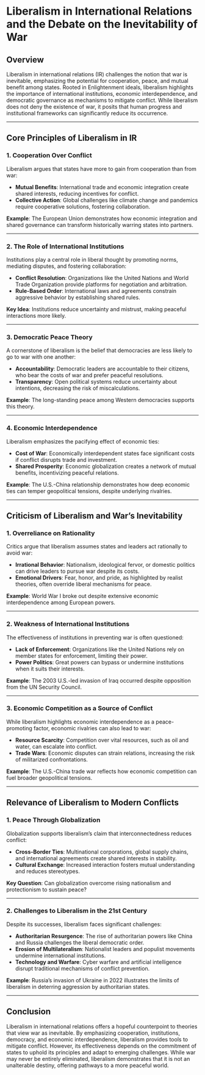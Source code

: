 # Liberalism in International Relations and the Debate on the Inevitability of War

## Overview
Liberalism in international relations (IR) challenges the notion that war is inevitable, emphasizing the potential for cooperation, peace, and mutual benefit among states. Rooted in Enlightenment ideals, liberalism highlights the importance of international institutions, economic interdependence, and democratic governance as mechanisms to mitigate conflict. While liberalism does not deny the existence of war, it posits that human progress and institutional frameworks can significantly reduce its occurrence.

---

## Core Principles of Liberalism in IR

### **1. Cooperation Over Conflict**
Liberalism argues that states have more to gain from cooperation than from war:
- **Mutual Benefits**: International trade and economic integration create shared interests, reducing incentives for conflict.
- **Collective Action**: Global challenges like climate change and pandemics require cooperative solutions, fostering collaboration.

**Example**: The European Union demonstrates how economic integration and shared governance can transform historically warring states into partners.

---

### **2. The Role of International Institutions**
Institutions play a central role in liberal thought by promoting norms, mediating disputes, and fostering collaboration:
- **Conflict Resolution**: Organizations like the United Nations and World Trade Organization provide platforms for negotiation and arbitration.
- **Rule-Based Order**: International laws and agreements constrain aggressive behavior by establishing shared rules.

**Key Idea**: Institutions reduce uncertainty and mistrust, making peaceful interactions more likely.

---

### **3. Democratic Peace Theory**
A cornerstone of liberalism is the belief that democracies are less likely to go to war with one another:
- **Accountability**: Democratic leaders are accountable to their citizens, who bear the costs of war and prefer peaceful resolutions.
- **Transparency**: Open political systems reduce uncertainty about intentions, decreasing the risk of miscalculations.

**Example**: The long-standing peace among Western democracies supports this theory.

---

### **4. Economic Interdependence**
Liberalism emphasizes the pacifying effect of economic ties:
- **Cost of War**: Economically interdependent states face significant costs if conflict disrupts trade and investment.
- **Shared Prosperity**: Economic globalization creates a network of mutual benefits, incentivizing peaceful relations.

**Example**: The U.S.-China relationship demonstrates how deep economic ties can temper geopolitical tensions, despite underlying rivalries.

---

## Criticism of Liberalism and War’s Inevitability

### **1. Overreliance on Rationality**
Critics argue that liberalism assumes states and leaders act rationally to avoid war:
- **Irrational Behavior**: Nationalism, ideological fervor, or domestic politics can drive leaders to pursue war despite its costs.
- **Emotional Drivers**: Fear, honor, and pride, as highlighted by realist theories, often override liberal mechanisms for peace.

**Example**: World War I broke out despite extensive economic interdependence among European powers.

---

### **2. Weakness of International Institutions**
The effectiveness of institutions in preventing war is often questioned:
- **Lack of Enforcement**: Organizations like the United Nations rely on member states for enforcement, limiting their power.
- **Power Politics**: Great powers can bypass or undermine institutions when it suits their interests.

**Example**: The 2003 U.S.-led invasion of Iraq occurred despite opposition from the UN Security Council.

---

### **3. Economic Competition as a Source of Conflict**
While liberalism highlights economic interdependence as a peace-promoting factor, economic rivalries can also lead to war:
- **Resource Scarcity**: Competition over vital resources, such as oil and water, can escalate into conflict.
- **Trade Wars**: Economic disputes can strain relations, increasing the risk of militarized confrontations.

**Example**: The U.S.-China trade war reflects how economic competition can fuel broader geopolitical tensions.

---

## Relevance of Liberalism to Modern Conflicts

### **1. Peace Through Globalization**
Globalization supports liberalism’s claim that interconnectedness reduces conflict:
- **Cross-Border Ties**: Multinational corporations, global supply chains, and international agreements create shared interests in stability.
- **Cultural Exchange**: Increased interaction fosters mutual understanding and reduces stereotypes.

**Key Question**: Can globalization overcome rising nationalism and protectionism to sustain peace?

---

### **2. Challenges to Liberalism in the 21st Century**
Despite its successes, liberalism faces significant challenges:
- **Authoritarian Resurgence**: The rise of authoritarian powers like China and Russia challenges the liberal democratic order.
- **Erosion of Multilateralism**: Nationalist leaders and populist movements undermine international institutions.
- **Technology and Warfare**: Cyber warfare and artificial intelligence disrupt traditional mechanisms of conflict prevention.

**Example**: Russia’s invasion of Ukraine in 2022 illustrates the limits of liberalism in deterring aggression by authoritarian states.

---

## Conclusion
Liberalism in international relations offers a hopeful counterpoint to theories that view war as inevitable. By emphasizing cooperation, institutions, democracy, and economic interdependence, liberalism provides tools to mitigate conflict. However, its effectiveness depends on the commitment of states to uphold its principles and adapt to emerging challenges. While war may never be entirely eliminated, liberalism demonstrates that it is not an unalterable destiny, offering pathways to a more peaceful world.
